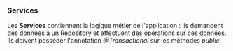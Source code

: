 ### Services

Les **Services** contiennent la logique métier de l'application : ils demandent des données à un Repository et effectuent des opérations sur ces données.
Ils doivent posséder l'annotation *@Transactional* sur les méthodes *public* 